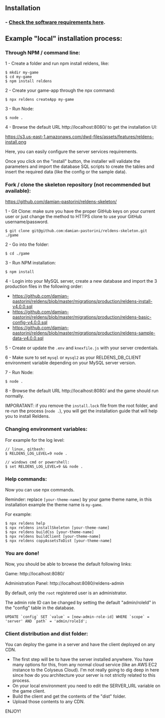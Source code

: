 ## Installation

### - [Check the software requirements here](https://github.com/damian-pastorini/reldens-docs/blob/master/requirements.md).


## Example "local" installation process:

### Through NPM / command line:

1 - Create a folder and run npm install reldens, like:
```
$ mkdir my-game
$ cd my-game
$ npm install reldens
```

2 - Create your game-app through the npx command:
```
$ npx reldens createApp my-game
```

3 - Run Node:
```
$ node .
```

4 - Browse the default URL http://localhost:8080/ to get the installation UI:

https://s3.us-east-1.amazonaws.com/dwd-files/assets/features/reldens-install.png

Here, you can easily configure the server services requirements.

Once you click on the "install" button, the installer will validate the parameters and import the database SQL scripts to create the tables and insert the required data (like the config or the sample data).


### Fork / clone the skeleton repository (not recommended but available):

https://github.com/damian-pastorini/reldens-skeleton/

1 - Git Clone: make sure you have the proper GitHub keys on your current user or just change the method to HTTPS clone to use your GitHub username/password.
```
$ git clone git@github.com:damian-pastorini/reldens-skeleton.git ./game
```

2 - Go into the folder:
```
$ cd ./game
```

3 - Run NPM installation:
```
$ npm install
```

4 - Login into your MySQL server, create a new database and import the 3 production files in the following order:
- https://github.com/damian-pastorini/reldens/blob/master/migrations/production/reldens-install-v4.0.0.sql
- https://github.com/damian-pastorini/reldens/blob/master/migrations/production/reldens-basic-config-v4.0.0.sql
- https://github.com/damian-pastorini/reldens/blob/master/migrations/production/reldens-sample-data-v4.0.0.sql

5 - Create or update the `.env` and `knexfile.js` with your server credentials.

6 - Make sure to set `mysql` or `mysql2` as your RELDENS_DB_CLIENT environment variable depending on your MySQL server version. 

7 - Run Node:
```
$ node .
```

8 - Browse the default URL http://localhost:8080/ and the game should run normally.

IMPORATANT: if you remove the `install.lock` file from the root folder, and re-run the process (`node .`), you will get the installation guide that will help you to install Reldens.


### Changing environment variables:

For example for the log level:

```
// linux, gitbash:
$ RELDENS_LOG_LEVEL=9 node .

// windows cmd or powershell:
$ set RELDENS_LOG_LEVEL=9 && node .
```

### Help commands:

Now you can use npx commands.

Reminder: replace `[your-theme-name]` by your game theme name, in this installation example the theme name is `my-game`.

For example:
```
$ npx reldens help
$ npx reldens installSkeleton [your-theme-name]
$ npx reldens buildCss [your-theme-name]
$ npx reldens buildClient [your-theme-name]
$ npx reldens copyAssetsToDist [your-theme-name]
```

### You are done!

Now, you should be able to browse the default following links:

Game: http://localhost:8080/

Administration Panel: http://localhost:8080/reldens-admin

By default, only the `root` registered user is an administrator.

The admin role ID can be changed by setting the default "admin/roleId" in the "config" table in the database.
```
UPDATE `config` SET `value` = [new-admin-role-id] WHERE `scope` = 'server' AND `path` = 'admin/roleId';
```

### Client distribution and dist folder:

You can deploy the game in a server and have the client deployed on any CDN.

- The first step will be to have the server installed anywhere. You have many options for this, from any normal cloud service (like an AWS EC2 instance to the Colyseus Cloud). I'm not really going to dig deep in here since how do you architecture your server is not strictly related to this process.
- On your local environment you need to edit the SERVER_URL variable on the game client.
- Build the client and get the contents of the "dist" folder.
- Upload those contents to any CDN.

ENJOY!
